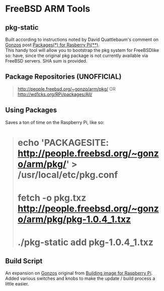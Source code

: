 FreeBSD ARM Tools
=================

pkg-static
----------
Built according to instructions noted by David Quattlebaum's comment on [Gonzos](http://kernelnomicon.org/) post [Packages(*) for Rasberry Pi(**)](http://kernelnomicon.org/?p=261).  
This handy tool will allow you to bootstrap the pkg system for FreeBSDlike so: have, since the original pkg package is not currently available via FreeBSD servers.  SHA sum is provided.

Package Repositories (UNOFFICIAL)
---------------------------------
> http://people.freebsd.org/~gonzo/arm/pkg/
OR
> http://wd1cks.org/RPi/packages/All/

Using Packages
--------------
Saves a ton of time on the Raspberry Pi, like so:
> # echo 'PACKAGESITE: http://people.freebsd.org/~gonzo/arm/pkg/' > /usr/local/etc/pkg.conf 
> # fetch -o pkg.txz http://people.freebsd.org/~gonzo/arm/pkg/pkg-1.0.4_1.txz
> # ./pkg-static add pkg-1.0.4_1.txz

Build Script
------------
An expansion on [Gonzos](http://kernelnomicon.org/) original from [Building image for Raspberry Pi](http://kernelnomicon.org/?p=275).  Added
various switches and knobs to make the update / build process a little easier.
